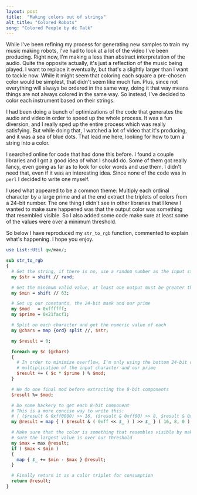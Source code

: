 ```yaml
---
layout: post
title:  "Making colors out of strings"
alt_title: "Colored Robots"
song: "Colored People by dc Talk"
---
```


While I've been refining my process for generating new samples to train my music
making robots, I've had to look at a lot of the video I've been producing. Right
now, I'm making a less than abstract interpretation of the audio. Quite the
opposite actually, it's just a reflection of the music being played. I want to
replace it eventually, but that's a slightly larger than I want to tackle now.
While it might seem that coloring each square a pre-chosen color would be
simplest, that didn't seem like much fun. Plus, since not everything will always
be ordered in the same way, doing it that way means things are not always
colored in the same way. So instead, I've decided to color each instrument based
on their strings.

I had been doing a bunch of optimizations of the code that generates the audio
and video in order to speed up the whole process. It was a fun diversion, and I
really sped up the entire process which was really satisfying. But while doing
that, I watched a lot of video that it's producing, and it was a sea of blue
dots. That lead me here, looking for how to turn a string into a color.

I searched online for code that had done this before.  I found a couple
libraries and I got a good idea of what I should do. Some of them got really
fancy, even going as far as to look for color words and use them. I didn't need
that, even if it was an interesting idea. Since none of the code was in `perl` I
decided to write one myself.

I used what appeared to be a common theme: Multiply each ordinal character by a
large prime and at the end extract the triplets of colors from a 24-bit number.
The one thing I didn't see in other libraries that I knew I wanted to make sure
happened was that the output color was something that resembled visible. So I
also added some code make sure at least some of the values were over a minimum
threshold.

So below I have reproduced my `str_to_rgb` function, commented to explain what's
happening. I hope you enjoy.

```perl
use List::Util qw/max/;

sub str_to_rgb
{
  # Get the string, if there is no, use a random number as the input string
  my $str = shift // rand;

  # Get the minimum valid value, at least one output must be greater than this
  my $min = shift // 63;

  # Set up our constants, the 24-bit mask and our prime
  my $mod   = 0xffffff;
  my $prime = 0x21facf1;

  # Split on each character and get the numeric value of each
  my @chars = map {ord} split //, $str;

  my $result = 0;

  foreach my $c (@chars)
  {
    # In order to minimize overflow, I'm only using the bottom 24-bit of this
    # multiplication of the input character and our prime
    $result += ( $c * $prime ) % $mod;
  }

  # We do one final mod before extracting the 8-bit components
  $result %= $mod;

  # Do some hackery to get each 8-bit component
  # This is a more concise way to write this:
  # ( ($result & 0xff0000) >> 16, ($result & 0xff00) >> 8, $result & 0xff)
  my @result = map { ( $result & ( 0xff << $_ ) ) >> $_ } ( 16, 8, 0 );

  # Make sure that the color is something that resembles visible by making
  # sure the largest value is over our threshold
  my $max = max @result;
  if ( $max < $min )
  {
    map { $_ += $min - $max } @result;
  }

  # Finally return it as a color triplet for consumption
  return @result;
}
```
